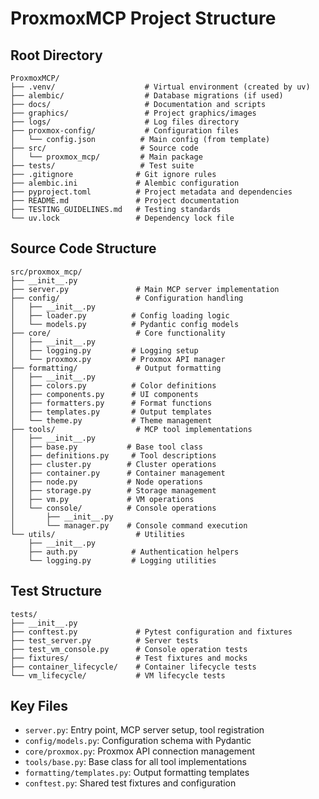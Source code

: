 # ProxmoxMCP Project Structure

## Root Directory
```
ProxmoxMCP/
├── .venv/                    # Virtual environment (created by uv)
├── alembic/                  # Database migrations (if used)
├── docs/                     # Documentation and scripts
├── graphics/                 # Project graphics/images
├── logs/                     # Log files directory
├── proxmox-config/           # Configuration files
│   └── config.json          # Main config (from template)
├── src/                     # Source code
│   └── proxmox_mcp/         # Main package
├── tests/                   # Test suite
├── .gitignore              # Git ignore rules
├── alembic.ini             # Alembic configuration
├── pyproject.toml          # Project metadata and dependencies
├── README.md               # Project documentation
├── TESTING_GUIDELINES.md   # Testing standards
└── uv.lock                 # Dependency lock file
```

## Source Code Structure
```
src/proxmox_mcp/
├── __init__.py
├── server.py               # Main MCP server implementation
├── config/                 # Configuration handling
│   ├── __init__.py
│   ├── loader.py          # Config loading logic
│   └── models.py          # Pydantic config models
├── core/                   # Core functionality
│   ├── __init__.py
│   ├── logging.py         # Logging setup
│   └── proxmox.py         # Proxmox API manager
├── formatting/             # Output formatting
│   ├── __init__.py
│   ├── colors.py          # Color definitions
│   ├── components.py      # UI components
│   ├── formatters.py      # Format functions
│   ├── templates.py       # Output templates
│   └── theme.py           # Theme management
├── tools/                  # MCP tool implementations
│   ├── __init__.py
│   ├── base.py           # Base tool class
│   ├── definitions.py     # Tool descriptions
│   ├── cluster.py        # Cluster operations
│   ├── container.py      # Container management
│   ├── node.py           # Node operations
│   ├── storage.py        # Storage management
│   ├── vm.py             # VM operations
│   └── console/          # Console operations
│       ├── __init__.py
│       └── manager.py    # Console command execution
└── utils/                  # Utilities
    ├── __init__.py
    ├── auth.py            # Authentication helpers
    └── logging.py         # Logging utilities
```

## Test Structure
```
tests/
├── __init__.py
├── conftest.py             # Pytest configuration and fixtures
├── test_server.py          # Server tests
├── test_vm_console.py      # Console operation tests
├── fixtures/               # Test fixtures and mocks
├── container_lifecycle/    # Container lifecycle tests
└── vm_lifecycle/           # VM lifecycle tests
```

## Key Files
- `server.py`: Entry point, MCP server setup, tool registration
- `config/models.py`: Configuration schema with Pydantic
- `core/proxmox.py`: Proxmox API connection management
- `tools/base.py`: Base class for all tool implementations
- `formatting/templates.py`: Output formatting templates
- `conftest.py`: Shared test fixtures and configuration